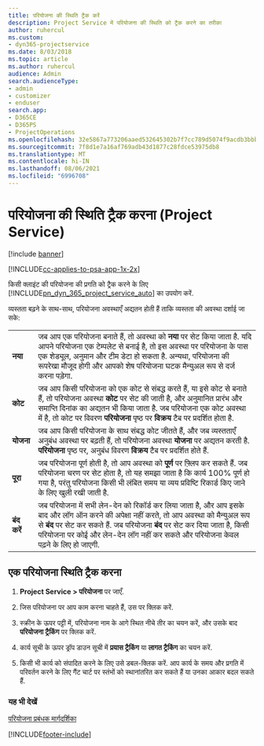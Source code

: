 ```yaml
---
title: परियोजना की स्थिति ट्रैक करें
description: Project Service में परियोजना की स्थिति को ट्रैक करने का तरीका
author: ruhercul
ms.custom:
- dyn365-projectservice
ms.date: 8/03/2018
ms.topic: article
ms.author: ruhercul
audience: Admin
search.audienceType:
- admin
- customizer
- enduser
search.app:
- D365CE
- D365PS
- ProjectOperations
ms.openlocfilehash: 32e5867a773206aaed532645302b7f7cc789d5074f9acdb3bbb95acf8492d25e
ms.sourcegitcommit: 7f8d1e7a16af769adb43d1877c28fdce53975db8
ms.translationtype: MT
ms.contentlocale: hi-IN
ms.lasthandoff: 08/06/2021
ms.locfileid: "6996708"
---
```

# <a name="track-a-projects-status-project-service"></a>परियोजना की स्थिति ट्रैक करना (Project Service)

[!include [banner](../includes/psa-now-project-operations.md)]

[!INCLUDE[cc-applies-to-psa-app-1x-2x](../includes/cc-applies-to-psa-app-1x-2x.md)]

किसी क्लाइंट की परियोजना की प्रगति को ट्रैक करने के लिए [!INCLUDE[pn_dyn_365_project_service_auto](../includes/pn-dyn-365-project-service-auto.md)] का उपयोग करें.  

व्‍यस्‍तता बढ़ने के साथ-साथ, परियोजना अवस्‍थाएँ अद्यतन होती हैं ताकि व्‍यस्‍तता की अवस्‍था दर्शाई जा सके:  


|              |                                                                                                                                                                                                                                                                                                  |
|--------------|--------------------------------------------------------------------------------------------------------------------------------------------------------------------------------------------------------------------------------------------------------------------------------------------------|
|   **नया**    | जब आप एक परियोजना बनाते हैं, तो अवस्‍था को **नया** पर सेट किया जाता है. यदि आपने परियोजना एक टेम्‍पलेट से बनाई है, तो इस अवस्‍था पर परियोजना के पास एक शेड्यूल, अनुमान और टीम डेटा हो सकता है. अन्यथा, परियोजना की रूपरेखा मौजूद होगी और आपको शेष परियोजना घटक मैन्युअल रूप से दर्ज करना पड़ेगा. |
|  **कोट**   |      जब आप किसी परियोजना को एक कोट से संबद्ध करते हैं, या इसे कोट से बनाते हैं, तो परियोजना अवस्‍था **कोट** पर सेट की जाती है, और अनुमानित प्रारंभ और समाप्ति दिनांक का अद्यतन भी किया जाता है. जब परियोजना एक कोट अवस्‍था में है, तो कोट पर विवरण **परियोजना** पृष्ठ पर **विक्रय** टैब पर प्रदर्शित होता है.      |
|   **योजना**   |                                     जब आप किसी परियोजना के साथ संबद्ध कोट जीतते हैं, और जब व्‍यस्‍तताएँ अनुबंध अवस्‍था पर बढ़ती हैं, तो परियोजना अवस्‍था **योजना** पर अद्यतन करती है. **परियोजना** पृष्ठ पर, अनुबंध विवरण **विक्रय** टैब पर प्रदर्शित होते हैं.                                      |
| **पूरा** |                    जब परियोजना पूर्ण होती है, तो आप अवस्था को **पूर्ण** पर फ़्लिप कर सकते हैं. जब परियोजना चरण पर सेट होता है, तो यह समझा जाता है कि कार्य 100% पूर्ण हो गया है, परंतु परियोजना किसी भी लंबित समय या व्‍यय प्रविष्टि रिकार्ड किए जाने के लिए खुली रखी जाती है.                     |
|  **बंद करें**   |           जब परियोजना में सभी लेन-देन को रिकॉर्ड कर लिया जाता है, और आप इसके बाद और लॉग ऑन करने की अपेक्षा नहीं करते, तो आप अवस्‍था को मैन्‍युअल रूप से **बंद** पर सेट कर सकते हैं. जब परियोजना **बंद** पर सेट कर दिया जाता है, किसी परियोजना पर कोई और लेन-देन लॉग नहीं कर सकते और परियोजना केवल पढ़ने के लिए हो जाएगी.           |

## <a name="to-track-a-projects-status"></a>एक परियोजना स्थिति ट्रैक करना  

1.  **Project Service > परियोजना** पर जाएँ.  

2.  जिस परियोजना पर आप काम करना चाहते हैं, उस पर क्लिक करें.  

3.  स्क्रीन के ऊपर पट्टी में, परियोजना नाम के आगे स्थित नीचे तीर का चयन करें, और उसके बाद **परियोजना ट्रैकिंग** पर क्लिक करें.  

4.  कार्य सूची के ऊपर ड्रॉप डाउन सूची में **प्रयास ट्रैकिंग** या **लागत ट्रैकिंग** का चयन करें.  

5.  किसी भी कार्य को संपादित करने के लिए उसे डबल-क्लिक करें. आप कार्य के समय और प्रगति में परिवर्तन करने के लिए गैंट चार्ट पर स्‍तंभों को स्‍थानांतरित कर सकते हैं या उनका आकार बदल सकते हैं.  

### <a name="see-also"></a>यह भी देखें  
 [परियोजना प्रबंधक मार्गदर्शिका](../psa/project-manager-guide.md)


[!INCLUDE[footer-include](../includes/footer-banner.md)]